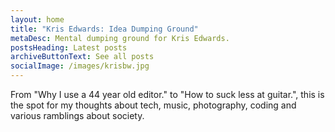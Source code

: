 ```yaml
---
layout: home
title: "Kris Edwards: Idea Dumping Ground"
metaDesc: Mental dumping ground for Kris Edwards.
postsHeading: Latest posts
archiveButtonText: See all posts
socialImage: /images/krisbw.jpg
---
```

From "Why I use a 44 year old editor." to "How to suck less at guitar.", this is the spot for my thoughts about tech, music, photography, coding and various ramblings about society.